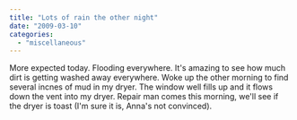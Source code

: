 ```yaml
---
title: "Lots of rain the other night"
date: "2009-03-10"
categories: 
  - "miscellaneous"
---
```


More expected today. Flooding everywhere. It's amazing to see how much dirt is getting washed away everywhere. Woke up the other morning to find several incnes of mud in my dryer. The window well fills up and it flows down the vent into my dryer. Repair man comes this morning, we'll see if the dryer is toast (I'm sure it is, Anna's not convinced).
